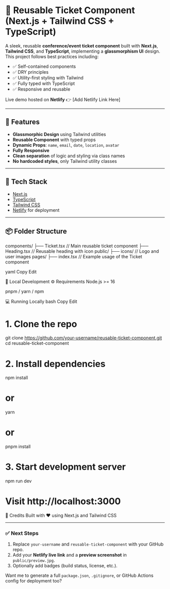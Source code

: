 # 🎫 Reusable Ticket Component (Next.js + Tailwind CSS + TypeScript)

A sleek, reusable **conference/event ticket component** built with **Next.js**, **Tailwind CSS**, and **TypeScript**, implementing a **glassmorphism UI** design. This project follows best practices including:

- ✅ Self-contained components
- ✅ DRY principles
- ✅ Utility-first styling with Tailwind
- ✅ Fully typed with TypeScript
- ✅ Responsive and reusable

Live demo hosted on **Netlify** 👉 [Add Netlify Link Here]

---

## 🚀 Features

- **Glassmorphic Design** using Tailwind utilities
- **Reusable Component** with typed props
- **Dynamic Props**: `name`, `email`, `date`, `location`, `avatar`
- **Fully Responsive**
- **Clean separation** of logic and styling via class names
- **No hardcoded styles**, only Tailwind utility classes

---

## 🧱 Tech Stack

- [Next.js](https://nextjs.org/)
- [TypeScript](https://www.typescriptlang.org/)
- [Tailwind CSS](https://tailwindcss.com/)
- [Netlify](https://netlify.com) for deployment

---

## 📦 Folder Structure

components/
├── Ticket.tsx // Main reusable ticket component
├── Heading.tsx // Reusable heading with icon
public/
├── icons/ // Logo and user images
pages/
├── index.tsx // Example usage of the Ticket component

yaml
Copy
Edit

📍 Local Development
⚙️ Requirements
Node.js >= 16

pnpm / yarn / npm

💻 Running Locally
bash
Copy
Edit


# 1. Clone the repo
git clone https://github.com/your-username/reusable-ticket-component.git
cd reusable-ticket-component

# 2. Install dependencies
npm install
# or
yarn
# or
pnpm install

# 3. Start development server
npm run dev
# Visit http://localhost:3000


🙌 Credits
Built with ❤️ using Next.js and Tailwind CSS


---

### ✅ Next Steps
1. Replace `your-username` and `reusable-ticket-component` with your GitHub repo.
2. Add your **Netlify live link** and a **preview screenshot** in `public/preview.jpg`.
3. Optionally add badges (build status, license, etc.).

Want me to generate a full `package.json`, `.gitignore`, or GitHub Actions config for deployment too?
